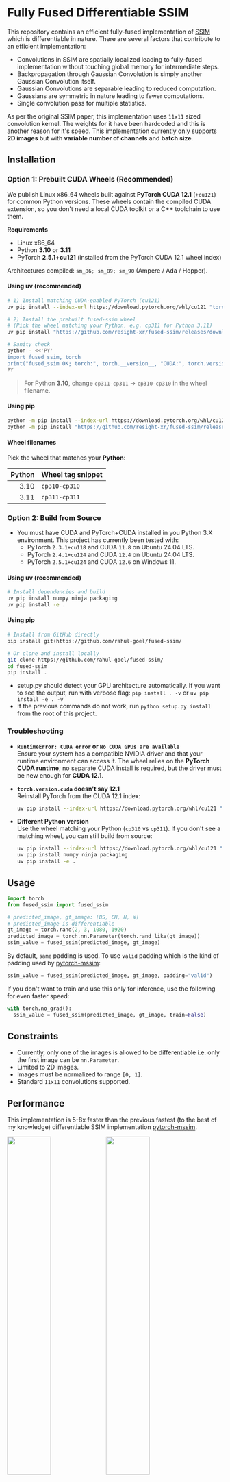 # Fully Fused Differentiable SSIM

This repository contains an efficient fully-fused implementation of [SSIM](https://en.wikipedia.org/wiki/Structural_similarity_index_measure) which is differentiable in nature. There are several factors that contribute to an efficient implementation:
- Convolutions in SSIM are spatially localized leading to fully-fused implementation without touching global memory for intermediate steps.
- Backpropagation through Gaussian Convolution is simply another Gaussian Convolution itself.
- Gaussian Convolutions are separable leading to reduced computation.
- Gaussians are symmetric in nature leading to fewer computations.
- Single convolution pass for multiple statistics.

As per the original SSIM paper, this implementation uses `11x11` sized convolution kernel. The weights for it have been hardcoded and this is another reason for it's speed. This implementation currently only supports **2D images** but with **variable number of channels** and **batch size**.

## Installation

### Option 1: Prebuilt CUDA Wheels (Recommended)

We publish Linux x86_64 wheels built against **PyTorch CUDA 12.1** (`+cu121`) for common Python versions. These wheels contain the compiled CUDA extension, so you don't need a local CUDA toolkit or a C++ toolchain to use them.

**Requirements**
- Linux x86_64
- Python **3.10** or **3.11**
- PyTorch **2.5.1+cu121** (installed from the PyTorch CUDA 12.1 wheel index)

Architectures compiled: `sm_86; sm_89; sm_90` (Ampere / Ada / Hopper).

#### Using uv (recommended)

```bash
# 1) Install matching CUDA-enabled PyTorch (cu121)
uv pip install --index-url https://download.pytorch.org/whl/cu121 "torch==2.5.1+cu121"

# 2) Install the prebuilt fused-ssim wheel
# (Pick the wheel matching your Python, e.g. cp311 for Python 3.11)
uv pip install "https://github.com/resight-xr/fused-ssim/releases/download/v0.0.2/fused_ssim-0.0.2-cp311-cp311-linux_x86_64.whl"

# Sanity check
python - <<'PY'
import fused_ssim, torch
print("fused_ssim OK; torch:", torch.__version__, "CUDA:", torch.version.cuda)
PY
```

> For Python **3.10**, change `cp311-cp311` → `cp310-cp310` in the wheel filename.

#### Using pip

```bash
python -m pip install --index-url https://download.pytorch.org/whl/cu121 "torch==2.5.1+cu121"
python -m pip install "https://github.com/resight-xr/fused-ssim/releases/download/v0.0.2/fused_ssim-0.0.2-cp311-cp311-linux_x86_64.whl"
```

#### Wheel filenames

Pick the wheel that matches your **Python**:

| Python | Wheel tag snippet |
|-------:|--------------------|
|  3.10  | `cp310-cp310`      |
|  3.11  | `cp311-cp311`      |

### Option 2: Build from Source

- You must have CUDA and PyTorch+CUDA installed in you Python 3.X environment. This project has currently been tested with:
  - PyTorch `2.3.1+cu118` and CUDA `11.8` on Ubuntu 24.04 LTS.
  - PyTorch `2.4.1+cu124` and CUDA `12.4` on Ubuntu 24.04 LTS.
  - PyTorch `2.5.1+cu124` and CUDA `12.6` on Windows 11.

#### Using uv (recommended)

```bash
# Install dependencies and build
uv pip install numpy ninja packaging
uv pip install -e .
```

#### Using pip

```bash
# Install from GitHub directly
pip install git+https://github.com/rahul-goel/fused-ssim/

# Or clone and install locally
git clone https://github.com/rahul-goel/fused-ssim/
cd fused-ssim
pip install .
```

- setup.py should detect your GPU architecture automatically. If you want to see the output, run with verbose flag: `pip install . -v` or `uv pip install -e . -v`
- If the previous commands do not work, run `python setup.py install` from the root of this project.

### Troubleshooting

- **`RuntimeError: CUDA error` or `No CUDA GPUs are available`**  
  Ensure your system has a compatible NVIDIA driver and that your runtime environment can access it. The wheel relies on the **PyTorch CUDA runtime**; no separate CUDA install is required, but the driver must be new enough for **CUDA 12.1**.

- **`torch.version.cuda` doesn't say 12.1**  
  Reinstall PyTorch from the CUDA 12.1 index:
  ```bash
  uv pip install --index-url https://download.pytorch.org/whl/cu121 "torch==2.5.1+cu121" --upgrade
  ```

- **Different Python version**  
  Use the wheel matching your Python (`cp310` vs `cp311`). If you don't see a matching wheel, you can still build from source:
  ```bash
  uv pip install --index-url https://download.pytorch.org/whl/cu121 "torch==2.5.1+cu121"
  uv pip install numpy ninja packaging
  uv pip install -e .
  ```

## Usage
```python
import torch
from fused_ssim import fused_ssim

# predicted_image, gt_image: [BS, CH, H, W]
# predicted_image is differentiable
gt_image = torch.rand(2, 3, 1080, 1920)
predicted_image = torch.nn.Parameter(torch.rand_like(gt_image))
ssim_value = fused_ssim(predicted_image, gt_image)
```

By default, `same` padding is used. To use `valid` padding which is the kind of padding used by [pytorch-mssim](https://github.com/VainF/pytorch-msssim):
```python
ssim_value = fused_ssim(predicted_image, gt_image, padding="valid")
```

If you don't want to train and use this only for inference, use the following for even faster speed:
```python
with torch.no_grad():
  ssim_value = fused_ssim(predicted_image, gt_image, train=False)
```

## Constraints
- Currently, only one of the images is allowed to be differentiable i.e. only the first image can be `nn.Parameter`.
- Limited to 2D images.
- Images must be normalized to range `[0, 1]`.
- Standard `11x11` convolutions supported.

## Performance
This implementation is 5-8x faster than the previous fastest (to the best of my knowledge) differentiable SSIM implementation [pytorch-mssim](https://github.com/VainF/pytorch-msssim).

<img src="./images/training_time_4090.png" width="45%"> <img src="./images/inference_time_4090.png" width="45%">

## BibTeX
If you leverage fused SSIM for your research work, please cite our main paper:
```
@inproceedings{taming3dgs,
    author = {Mallick, Saswat Subhajyoti and Goel, Rahul and Kerbl, Bernhard and Steinberger, Markus and Carrasco, Francisco Vicente and De La Torre, Fernando},
    title = {Taming 3DGS: High-Quality Radiance Fields with Limited Resources},
    year = {2024},
    url = {https://doi.org/10.1145/3680528.3687694},
    doi = {10.1145/3680528.3687694},
    booktitle = {SIGGRAPH Asia 2024 Conference Papers},
    series = {SA '24}
}
```

## Acknowledgements
Thanks to [Bernhard](https://snosixtyboo.github.io) for the idea.
Thanks to [Janusch](https://github.com/MrNeRF) for further optimizations.
Thanks to [Florian](https://fhahlbohm.github.io/) and [Ishaan](https://ishaanshah.xyz) for testing.
